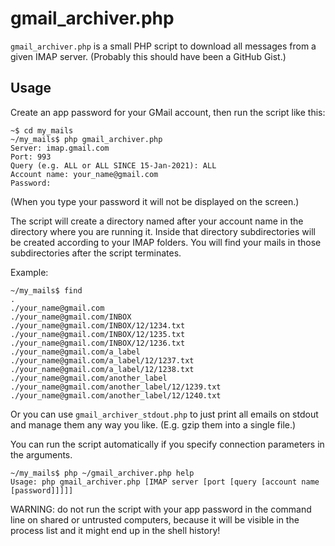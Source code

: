 gmail_archiver.php
==================

`gmail_archiver.php` is a small PHP script to download all messages from a
given IMAP server. (Probably this should have been a GitHub Gist.)

Usage
-----

Create an app password for your GMail account, then run the script like this:

    ~$ cd my_mails
    ~/my_mails$ php gmail_archiver.php
    Server: imap.gmail.com
    Port: 993
    Query (e.g. ALL or ALL SINCE 15-Jan-2021): ALL
    Account name: your_name@gmail.com
    Password:

(When you type your password it will not be displayed on the screen.)

The script will create a directory named after your account name in the
directory where you are running it. Inside that directory subdirectories will
be created according to your IMAP folders. You will find your mails in those
subdirectories after the script terminates.

Example:

    ~/my_mails$ find
    .
    ./your_name@gmail.com
    ./your_name@gmail.com/INBOX
    ./your_name@gmail.com/INBOX/12/1234.txt
    ./your_name@gmail.com/INBOX/12/1235.txt
    ./your_name@gmail.com/INBOX/12/1236.txt
    ./your_name@gmail.com/a_label
    ./your_name@gmail.com/a_label/12/1237.txt
    ./your_name@gmail.com/a_label/12/1238.txt
    ./your_name@gmail.com/another_label
    ./your_name@gmail.com/another_label/12/1239.txt
    ./your_name@gmail.com/another_label/12/1240.txt

Or you can use `gmail_archiver_stdout.php` to just print all emails on
stdout and manage them any way you like. (E.g. gzip them into a single file.)

You can run the script automatically if you specify connection parameters
in the arguments.

    ~/my_mails$ php ~/gmail_archiver.php help
    Usage: php gmail_archiver.php [IMAP server [port [query [account name [password]]]]]

WARNING: do not run the script with your app password in the command line on
shared or untrusted computers, because it will be visible in the process list
and it might end up in the shell history!
